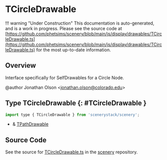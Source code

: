 # TCircleDrawable

!!! warning "Under Construction"
    This documentation is auto-generated, and is a work in progress. Please see the source code at
    [https://github.com/phetsims/scenery/blob/main/js/display/drawables/TCircleDrawable.ts](https://github.com/phetsims/scenery/blob/main/js/display/drawables/TCircleDrawable.ts) for the most up-to-date information.

## Overview

Interface specifically for SelfDrawables for a Circle Node.

@author Jonathan Olson &lt;jonathan.olson@colorado.edu&gt;

## Type TCircleDrawable {: #TCircleDrawable }


```js
import type { TCircleDrawable } from 'scenerystack/scenery';
```


- &amp; [TPathDrawable](../scenery/TPathDrawable.md)




## Source Code

See the source for [TCircleDrawable.ts](https://github.com/phetsims/scenery/blob/main/js/display/drawables/TCircleDrawable.ts) in the [scenery](https://github.com/phetsims/scenery) repository.
